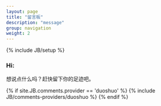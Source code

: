 ```yaml
---
layout: page
title: "留言板"
description: "message"
group: navigation
weight: 2
---
```

{% include JB/setup %}

### Hi:

想说点什么吗？赶快留下你的足迹吧。

<section>

  {% if site.JB.comments.provider == 'duoshuo' %}
	{% include JB/comments-providers/duoshuo %}
  {% endif %}

</section>